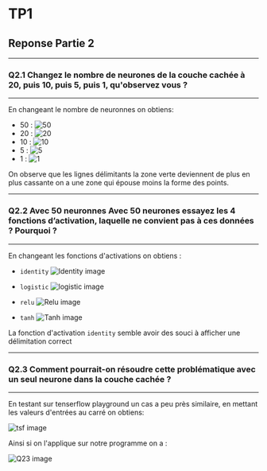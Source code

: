 # TP1

## Reponse Partie 2

---

### Q2.1 Changez le nombre de neurones de la couche cachée à 20, puis 10, puis 5, puis 1, qu'observez vous ?

---
En changeant le nombre de neuronnes on obtiens:
- 50 :
 ![50](https://raw.githubusercontent.com/Harcameur/ia_ensam/main/src/tp1/ressources/multiple%20neurone/50.png)
- 20 :
 ![20](https://raw.githubusercontent.com/Harcameur/ia_ensam/main/src/tp1/ressources/multiple%20neurone/20.png)
- 10 :
 ![10](https://raw.githubusercontent.com/Harcameur/ia_ensam/main/src/tp1/ressources/multiple%20neurone/10.png)
- 5 :
 ![5](https://raw.githubusercontent.com/Harcameur/ia_ensam/main/src/tp1/ressources/multiple%20neurone/5.png)
- 1 :
 ![1](https://raw.githubusercontent.com/Harcameur/ia_ensam/main/src/tp1/ressources/multiple%20neurone/1.png)

On observe que les lignes délimitants la zone verte deviennent de plus en plus cassante on a une zone qui épouse moins la forme des points.

---

### Q2.2 Avec 50 neuronnes Avec 50 neurones essayez les 4 fonctions d’activation, laquelle ne convient pas à ces données ? Pourquoi ?

---

En changeant les fonctions d'activations on obtiens :

- `identity` ![Identity image](https://raw.githubusercontent.com/Harcameur/ia_ensam/main/src/tp1/ressources/fonction%20activations/identity.png)

- `logistic` ![logistic image](https://raw.githubusercontent.com/Harcameur/ia_ensam/main/src/tp1/ressources/fonction%20activations/logistic.png)

- `relu` ![Relu image](https://raw.githubusercontent.com/Harcameur/ia_ensam/main/src/tp1/ressources/fonction%20activations/relu.png)

- `tanh` ![Tanh image](https://raw.githubusercontent.com/Harcameur/ia_ensam/main/src/tp1/ressources/fonction%20activations/tanh.png)

La fonction d'activation `identity` semble avoir des souci à afficher une délimitation correct

---

### Q2.3 Comment pourrait-on résoudre cette problématique avec un seul neurone dans la couche cachée ?

---


En testant sur tenserflow playground un cas a peu près similaire, en mettant les valeurs d'entrées au carré on obtiens:


![tsf image](https://raw.githubusercontent.com/Harcameur/ia_ensam/main/src/tp1/ressources/tsf.png)


Ainsi si on l'applique sur notre programme on a :

![Q23 image](https://raw.githubusercontent.com/Harcameur/ia_ensam/main/src/tp1/ressources/Q23.png)